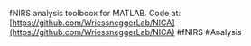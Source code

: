 fNIRS analysis toolboox for MATLAB. Code at: [https://github.com/WriessneggerLab/NICA](https://github.com/WriessneggerLab/NICA)
#fNIRS #Analysis 